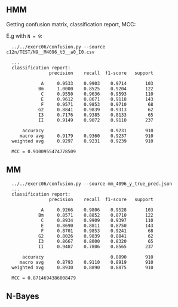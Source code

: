 ## HMM

Getting confusion matrix, classification report, MCC:

E.g with `N = 9`:

      ../../exerc06/confusion.py --source c12n/TEST/N9__M4096_t3__a0_I0.csv

      ...
      classification report:
                    precision    recall  f1-score   support

                 A     0.9533    0.9903    0.9714       103
                Bm     1.0000    0.8525    0.9204       122
                 C     0.9550    0.9636    0.9593       110
                 E     0.9612    0.8671    0.9118       143
                 F     0.9571    0.9853    0.9710        68
                G2     0.8841    0.9839    0.9313        62
                I3     0.7176    0.9385    0.8133        65
                II     0.9149    0.9072    0.9110       237

          accuracy                         0.9231       910
         macro avg     0.9179    0.9360    0.9237       910
      weighted avg     0.9297    0.9231    0.9239       910

      MCC = 0.9100955474778509

## MM

      ../../exerc06/confusion.py --source mm_4096_y_true_pred.json
      ...
      classification report:
                    precision    recall  f1-score   support

                 A     0.9266    0.9806    0.9528       103
                Bm     0.8571    0.8852    0.8710       122
                 C     0.8934    0.9909    0.9397       110
                 E     0.8690    0.8811    0.8750       143
                 F     0.8701    0.9853    0.9241        68
                G2     0.8026    0.9839    0.8841        62
                I3     0.8667    0.8000    0.8320        65
                II     0.9487    0.7806    0.8565       237

          accuracy                         0.8890       910
         macro avg     0.8793    0.9110    0.8919       910
      weighted avg     0.8930    0.8890    0.8875       910

      MCC = 0.8714694386008479

## N-Bayes
